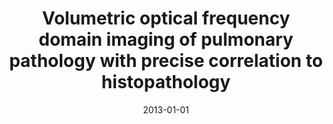 ---
title: "Volumetric optical frequency domain imaging of pulmonary pathology with precise correlation to histopathology"
collection: publications
permalink: /publication/2013-01-01-Volumetric-optical-frequency-domain-imaging-of-pulmonary-pathology-with-precise-correlation-to-histopathology
scholarlink: https://scholar.google.com/scholar?q=Volumetric+optical+frequency+domain+imaging+of+pulmonary+pathology+with+precise+correlation+to+histopathology
date: 2013-01-01
venue: 'Chest'
citation: ' L. Hariri,  M. Applegate,  M. Mino-Kenudson,  E. Mark,  B. Medoff,  A. Luster,  B. Bouma,  G. Tearney,  M. Suter, &quot;Volumetric optical frequency domain imaging of pulmonary pathology with precise correlation to histopathology.&quot; Chest, 2013.'
firstauthor: false
---